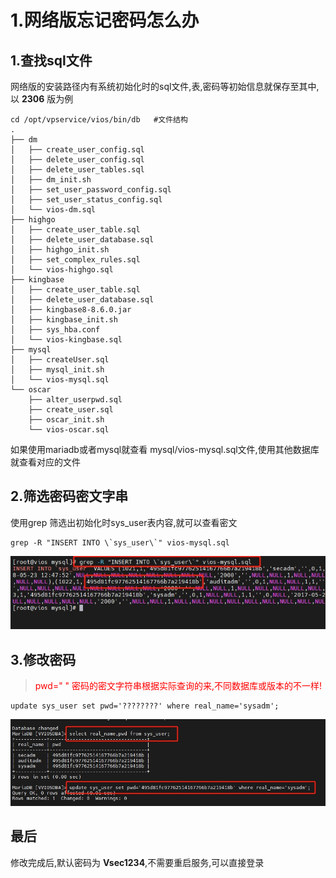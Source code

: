 # 1.网络版忘记密码怎么办
## 1.查找sql文件
网络版的安装路径内有系统初始化时的sql文件,表,密码等初始信息就保存至其中,以 **2306** 版为例
```shell
cd /opt/vpservice/vios/bin/db   #文件结构
.
├── dm
│   ├── create_user_config.sql
│   ├── delete_user_config.sql
│   ├── delete_user_tables.sql
│   ├── dm_init.sh
│   ├── set_user_password_config.sql
│   ├── set_user_status_config.sql
│   └── vios-dm.sql
├── highgo
│   ├── create_user_table.sql
│   ├── delete_user_database.sql
│   ├── highgo_init.sh
│   ├── set_complex_rules.sql
│   └── vios-highgo.sql
├── kingbase
│   ├── create_user_table.sql
│   ├── delete_user_database.sql
│   ├── kingbase8-8.6.0.jar
│   ├── kingbase_init.sh
│   ├── sys_hba.conf
│   └── vios-kingbase.sql
├── mysql
│   ├── createUser.sql
│   ├── mysql_init.sh
│   └── vios-mysql.sql
└── oscar
    ├── alter_userpwd.sql
    ├── create_user.sql
    ├── oscar_init.sh
    └── vios-oscar.sql

```
如果使用mariadb或者mysql就查看 mysql/vios-mysql.sql文件,使用其他数据库就查看对应的文件
## 2.筛选密码密文字串
使用grep 筛选出初始化时sys_user表内容,就可以查看密文
```shell
grep -R "INSERT INTO \`sys_user\`" vios-mysql.sql
```
![pwd](../docs_src/vios/password.png)
## 3.修改密码
> <span style="color:red">pwd=" " 密码的密文字符串根据实际查询的来,不同数据库或版本的不一样! </span>
```shell
update sys_user set pwd='????????' where real_name='sysadm';
```
![pwd](../docs_src/vios/update_pwd.png)

## 最后
修改完成后,默认密码为 **Vsec1234**,不需要重启服务,可以直接登录